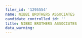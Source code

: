 ```yaml
---
filer_id: '1295554'
name: NIBBI BROTHERS ASSOCIATES
candidate_controlled_id: ''
title: NIBBI BROTHERS ASSOCIATES
data_warning: 
---
```

